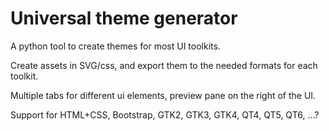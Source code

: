 # Universal theme generator

A python tool to create themes for most UI toolkits.

Create assets in SVG/css, and export them to the needed formats for each
toolkit.

Multiple tabs for different ui elements, preview pane on the right of the UI.

Support for HTML+CSS, Bootstrap, GTK2, GTK3, GTK4, QT4, QT5, QT6, …?

